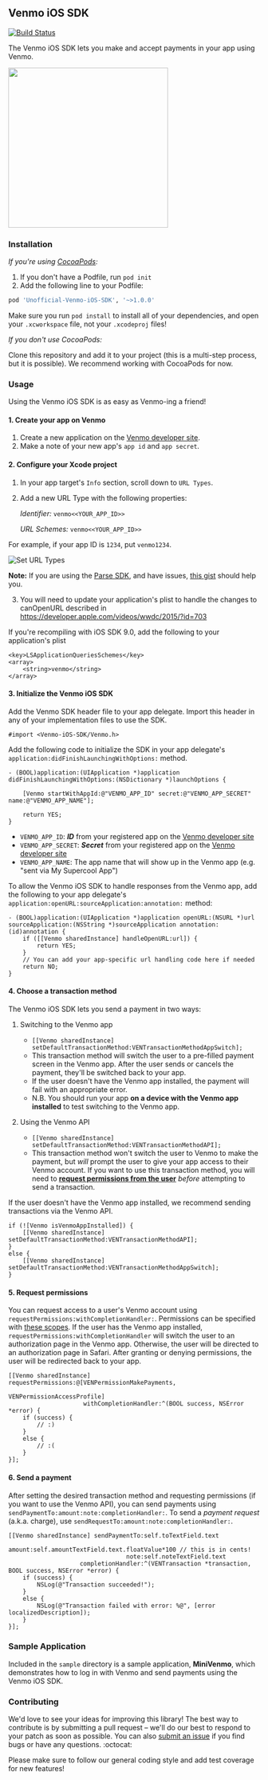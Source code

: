 ## Venmo iOS SDK

[![Build Status](https://travis-ci.org/venmo/venmo-ios-sdk.svg?branch=v2)](https://travis-ci.org/venmo/venmo-ios-sdk)

The Venmo iOS SDK lets you make and accept payments in your app using Venmo.

<img src="/venmo_ios_sdk.gif" width="320px">

### Installation

*If you're using [CocoaPods](http://cocoapods.org/):*

 1. If you don't have a Podfile, run `pod init`
 2. Add the following line to your Podfile:

```ruby
pod 'Unofficial-Venmo-iOS-SDK', '~>1.0.0'
```

Make sure you run `pod install` to install all of your dependencies, and open your `.xcworkspace` file, not your `.xcodeproj` files!

*If you don't use CocoaPods:*

Clone this repository and add it to your project (this is a multi-step process, but it is possible).
We recommend working with CocoaPods for now.

### Usage

Using the Venmo iOS SDK is as easy as Venmo-ing a friend!

#### 1. Create your app on Venmo
1. Create a new application on the [Venmo developer site](https://venmo.com/account/settings/developers).
2. Make a note of your new app's `app id` and `app secret`.

#### 2. Configure your Xcode project

1. In your app target's `Info` section, scroll down to `URL Types`.
2. Add a new URL Type with the following properties:

	*Identifier:* `venmo<<YOUR_APP_ID>>`

	*URL Schemes:* `venmo<<YOUR_APP_ID>>`

  For example, if your app ID is `1234`, put `venmo1234`.

  ![Set URL Types](http://i.imgur.com/8rUXlFB.png)

  **Note:** If you are using the [Parse SDK](https://parse.com/docs/downloads), and have issues, [this gist](https://gist.github.com/diogeneshamilton/6c1585280da8de16560d) should help you.

3. You will need to update your application's plist to handle the changes to canOpenURL described in https://developer.apple.com/videos/wwdc/2015/?id=703

  If you're recompiling with iOS SDK 9.0, add the following to your application's plist

  ```
  <key>LSApplicationQueriesSchemes</key>
  <array>
      <string>venmo</string>
  </array>
  ```


#### 3. Initialize the Venmo iOS SDK

Add the Venmo SDK header file to your app delegate. Import this header in any of your implementation files to use the SDK.

```obj-c
#import <Venmo-iOS-SDK/Venmo.h>
```

Add the following code to initialize the SDK in your app delegate's `application:didFinishLaunchingWithOptions:` method.

```obj-c
- (BOOL)application:(UIApplication *)application didFinishLaunchingWithOptions:(NSDictionary *)launchOptions {

    [Venmo startWithAppId:@"VENMO_APP_ID" secret:@"VENMO_APP_SECRET" name:@"VENMO_APP_NAME"];

    return YES;
}
```

* `VENMO_APP_ID`: ***ID*** from your registered app on the [Venmo developer site](https://venmo.com/account/settings/developers)
* `VENMO_APP_SECRET`: ***Secret*** from your registered app on the [Venmo developer site](https://venmo.com/account/settings/developers)
* `VENMO_APP_NAME`: The app name that will show up in the Venmo app (e.g. "sent via My Supercool App")

To allow the Venmo iOS SDK to handle responses from the Venmo app, add the following to your app delegate's `application:openURL:sourceApplication:annotation:` method:

```obj-c
- (BOOL)application:(UIApplication *)application openURL:(NSURL *)url sourceApplication:(NSString *)sourceApplication annotation:(id)annotation {
    if ([[Venmo sharedInstance] handleOpenURL:url]) {
        return YES;
    }
    // You can add your app-specific url handling code here if needed
    return NO;
}
```

#### 4. Choose a transaction method

The Venmo iOS SDK lets you send a payment in two ways:

1. Switching to the Venmo app
    * `[[Venmo sharedInstance] setDefaultTransactionMethod:VENTransactionMethodAppSwitch];`
    * This transaction method will switch the user to a pre-filled payment screen in the Venmo app. After the user sends or cancels the payment, they'll be switched back to your app.
    * If the user doesn't have the Venmo app installed, the payment will fail with an appropriate error.
    * N.B. You should run your app **on a device with the Venmo app installed** to test switching to the Venmo app.

2. Using the Venmo API
    * `[[Venmo sharedInstance] setDefaultTransactionMethod:VENTransactionMethodAPI];`
    * This transaction method won't switch the user to Venmo to make the payment, but _will_ prompt the user to give your app access to their Venmo account. If you want to use this transaction method, you will need to **[request permissions from the user](#5-request-permissions)** _before_ attempting to send a transaction.

If the user doesn't have the Venmo app installed, we recommend sending transactions via the Venmo API.

```objc
if (![Venmo isVenmoAppInstalled]) {
    [[Venmo sharedInstance] setDefaultTransactionMethod:VENTransactionMethodAPI];
}
else {
    [[Venmo sharedInstance] setDefaultTransactionMethod:VENTransactionMethodAppSwitch];
}
```

#### 5. Request permissions

You can request access to a user's Venmo account using `requestPermissions:withCompletionHandler:`. Permissions can be specified with [these scopes](https://developer.venmo.com/docs/authentication#scopes). If the user has the Venmo app installed, `requestPermissions:withCompletionHandler` will switch the user to an authorization page in the Venmo app. Otherwise, the user will be directed to an authorization page in Safari. After granting or denying permissions, the user will be redirected back to your app.

```obj-c
[[Venmo sharedInstance] requestPermissions:@[VENPermissionMakePayments,
                                             VENPermissionAccessProfile]
                     withCompletionHandler:^(BOOL success, NSError *error) {
    if (success) {
        // :)
    }
    else {
        // :(
    }
}];
```

#### 6. Send a payment

After setting the desired transaction method and requesting permissions (if you want to use the Venmo API), you can send payments using `sendPaymentTo:amount:note:completionHandler:`. To send a _payment request_ (a.k.a. charge), use `sendRequestTo:amount:note:completionHandler:`.

```obj-c
[[Venmo sharedInstance] sendPaymentTo:self.toTextField.text
                               amount:self.amountTextField.text.floatValue*100 // this is in cents!
                                 note:self.noteTextField.text
                    completionHandler:^(VENTransaction *transaction, BOOL success, NSError *error) {
    if (success) {
        NSLog(@"Transaction succeeded!");
    }
    else {
        NSLog(@"Transaction failed with error: %@", [error localizedDescription]);
    }
}];
```

### Sample Application

Included in the `sample` directory is a sample application, **MiniVenmo**, which demonstrates how to log in with Venmo and send payments using the Venmo iOS SDK.

### Contributing

We'd love to see your ideas for improving this library! The best way to contribute is by submitting a pull request – we'll do our best to respond to your patch as soon as possible. You can also [submit an issue](https://github.com/venmo/VENAppSwitchSDK/issues/new) if you find bugs or have any questions. :octocat:

Please make sure to follow our general coding style and add test coverage for new features!
